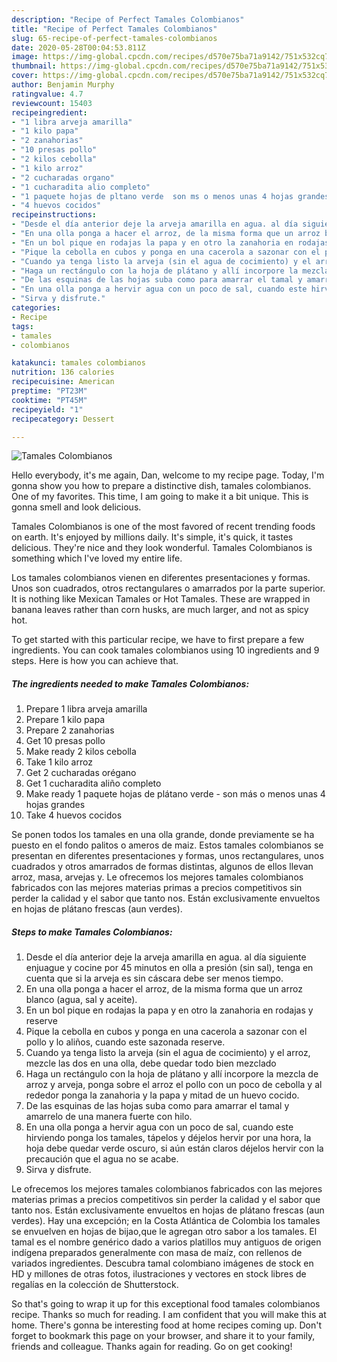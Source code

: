 ```yaml
---
description: "Recipe of Perfect Tamales Colombianos"
title: "Recipe of Perfect Tamales Colombianos"
slug: 65-recipe-of-perfect-tamales-colombianos
date: 2020-05-28T00:04:53.811Z
image: https://img-global.cpcdn.com/recipes/d570e75ba71a9142/751x532cq70/tamales-colombianos-foto-principal.jpg
thumbnail: https://img-global.cpcdn.com/recipes/d570e75ba71a9142/751x532cq70/tamales-colombianos-foto-principal.jpg
cover: https://img-global.cpcdn.com/recipes/d570e75ba71a9142/751x532cq70/tamales-colombianos-foto-principal.jpg
author: Benjamin Murphy
ratingvalue: 4.7
reviewcount: 15403
recipeingredient:
- "1 libra arveja amarilla"
- "1 kilo papa"
- "2 zanahorias"
- "10 presas pollo"
- "2 kilos cebolla"
- "1 kilo arroz"
- "2 cucharadas organo"
- "1 cucharadita alio completo"
- "1 paquete hojas de pltano verde  son ms o menos unas 4 hojas grandes"
- "4 huevos cocidos"
recipeinstructions:
- "Desde el día anterior deje la arveja amarilla en agua. al día siguiente enjuague y cocine por 45 minutos en olla a presión (sin sal), tenga en cuenta que si la arveja es sin cáscara debe ser menos tiempo."
- "En una olla ponga a hacer el arroz, de la misma forma que un arroz blanco (agua, sal y aceite)."
- "En un bol pique en rodajas la papa y en otro la zanahoria en rodajas y reserve"
- "Pique la cebolla en cubos y ponga en una cacerola a sazonar con el pollo y lo aliños, cuando este sazonada reserve."
- "Cuando ya tenga listo la arveja (sin el agua de cocimiento) y el arroz, mezcle las dos en una olla, debe quedar todo bien mezclado"
- "Haga un rectángulo con la hoja de plátano y allí incorpore la mezcla de arroz y arveja, ponga sobre el arroz el pollo con un poco de cebolla y al rededor ponga la zanahoria y la papa y mitad de un huevo cocido."
- "De las esquinas de las hojas suba como para amarrar el tamal y amarrelo de una manera fuerte con hilo."
- "En una olla ponga a hervir agua con un poco de sal, cuando este hirviendo ponga los tamales, tápelos y déjelos hervir por una hora, la hoja debe quedar verde oscuro, si aún están claros déjelos hervir con la precaución que el agua no se acabe."
- "Sirva y disfrute."
categories:
- Recipe
tags:
- tamales
- colombianos

katakunci: tamales colombianos 
nutrition: 136 calories
recipecuisine: American
preptime: "PT23M"
cooktime: "PT45M"
recipeyield: "1"
recipecategory: Dessert

---
```



![Tamales Colombianos](https://img-global.cpcdn.com/recipes/d570e75ba71a9142/751x532cq70/tamales-colombianos-foto-principal.jpg)

Hello everybody, it's me again, Dan, welcome to my recipe page. Today, I'm gonna show you how to prepare a distinctive dish, tamales colombianos. One of my favorites. This time, I am going to make it a bit unique. This is gonna smell and look delicious.

Tamales Colombianos is one of the most favored of recent trending foods on earth. It's enjoyed by millions daily. It's simple, it's quick, it tastes delicious. They're nice and they look wonderful. Tamales Colombianos is something which I've loved my entire life.

Los tamales colombianos vienen en diferentes presentaciones y formas. Unos son cuadrados, otros rectangulares o amarrados por la parte superior. It is nothing like Mexican Tamales or Hot Tamales. These are wrapped in banana leaves rather than corn husks, are much larger, and not as spicy hot.


To get started with this particular recipe, we have to first prepare a few ingredients. You can cook tamales colombianos using 10 ingredients and 9 steps. Here is how you can achieve that.

<!--inarticleads1-->

##### The ingredients needed to make Tamales Colombianos:

1. Prepare 1 libra arveja amarilla
1. Prepare 1 kilo papa
1. Prepare 2 zanahorias
1. Get 10 presas pollo
1. Make ready 2 kilos cebolla
1. Take 1 kilo arroz
1. Get 2 cucharadas orégano
1. Get 1 cucharadita aliño completo
1. Make ready 1 paquete hojas de plátano verde - son más o menos unas 4 hojas grandes
1. Take 4 huevos cocidos


Se ponen todos los tamales en una olla grande, donde previamente se ha puesto en el fondo palitos o ameros de maiz. Estos tamales colombianos se presentan en diferentes presentaciones y formas, unos rectangulares, unos cuadrados y otros amarrados de formas distintas, algunos de ellos llevan arroz, masa, arvejas y. Le ofrecemos los mejores tamales colombianos fabricados con las mejores materias primas a precios competitivos sin perder la calidad y el sabor que tanto nos. Están exclusivamente envueltos en hojas de plátano frescas (aun verdes). 

<!--inarticleads2-->

##### Steps to make Tamales Colombianos:

1. Desde el día anterior deje la arveja amarilla en agua. al día siguiente enjuague y cocine por 45 minutos en olla a presión (sin sal), tenga en cuenta que si la arveja es sin cáscara debe ser menos tiempo.
1. En una olla ponga a hacer el arroz, de la misma forma que un arroz blanco (agua, sal y aceite).
1. En un bol pique en rodajas la papa y en otro la zanahoria en rodajas y reserve
1. Pique la cebolla en cubos y ponga en una cacerola a sazonar con el pollo y lo aliños, cuando este sazonada reserve.
1. Cuando ya tenga listo la arveja (sin el agua de cocimiento) y el arroz, mezcle las dos en una olla, debe quedar todo bien mezclado
1. Haga un rectángulo con la hoja de plátano y allí incorpore la mezcla de arroz y arveja, ponga sobre el arroz el pollo con un poco de cebolla y al rededor ponga la zanahoria y la papa y mitad de un huevo cocido.
1. De las esquinas de las hojas suba como para amarrar el tamal y amarrelo de una manera fuerte con hilo.
1. En una olla ponga a hervir agua con un poco de sal, cuando este hirviendo ponga los tamales, tápelos y déjelos hervir por una hora, la hoja debe quedar verde oscuro, si aún están claros déjelos hervir con la precaución que el agua no se acabe.
1. Sirva y disfrute.


Le ofrecemos los mejores tamales colombianos fabricados con las mejores materias primas a precios competitivos sin perder la calidad y el sabor que tanto nos. Están exclusivamente envueltos en hojas de plátano frescas (aun verdes). Hay una excepción; en la Costa Atlántica de Colombia los tamales se envuelven en hojas de bijao,que le agregan otro sabor a los tamales. El tamal es el nombre genérico dado a varios platillos muy antiguos de origen indígena preparados generalmente con masa de maíz, con rellenos de variados ingredientes. Descubra tamal colombiano imágenes de stock en HD y millones de otras fotos, ilustraciones y vectores en stock libres de regalías en la colección de Shutterstock. 

So that's going to wrap it up for this exceptional food tamales colombianos recipe. Thanks so much for reading. I am confident that you will make this at home. There's gonna be interesting food at home recipes coming up. Don't forget to bookmark this page on your browser, and share it to your family, friends and colleague. Thanks again for reading. Go on get cooking!
